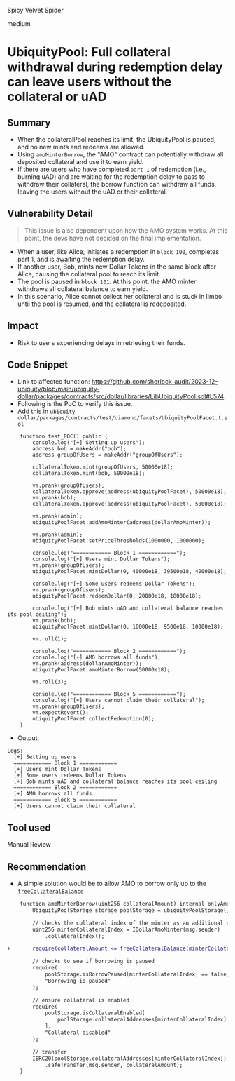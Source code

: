 Spicy Velvet Spider

medium

# UbiquityPool: Full collateral withdrawal during redemption delay can leave users without the collateral or uAD

## Summary
- When the collateralPool reaches its limit, the UbiquityPool is paused, and no new mints and redeems are allowed.
- Using `amoMinterBorrow`, the "AMO" contract can potentially withdraw all deposited collateral and use it to earn yield. 
- If there are users who have completed `part 1` of redemption (i.e., burning uAD) and are waiting for the redemption delay to pass to withdraw their collateral, the borrow function can withdraw all funds, leaving the users without the uAD or their collateral.

## Vulnerability Detail
> This issue is also dependent upon how the AMO system works. At this point, the devs have not decided on the final implementation.
- When a user, like Alice, initiates a redemption in `block 100`, completes part 1, and is awaiting the redemption delay. 
- If another user, Bob, mints new Dollar Tokens in the same block after Alice, causing the collateral pool to reach its limit.
- The pool is paused in `block 101`. At this point, the AMO minter withdraws all collateral balance to earn yield. 
- In this scenario, Alice cannot collect her collateral and is stuck in limbo until the pool is resumed, and the collateral is redeposited. 

## Impact
- Risk to users experiencing delays in retrieving their funds.

## Code Snippet
- Link to affected function: https://github.com/sherlock-audit/2023-12-ubiquity/blob/main/ubiquity-dollar/packages/contracts/src/dollar/libraries/LibUbiquityPool.sol#L574
- Following is the PoC to verify this issue. 
- Add this in `ubiquity-dollar/packages/contracts/test/diamond/facets/UbiquityPoolFacet.t.sol`
```solidity
    function test_POC() public {
        console.log("[+] Setting up users");
        address bob = makeAddr("bob");
        address groupOfUsers = makeAddr("groupOfUsers");

        collateralToken.mint(groupOfUsers, 50000e18);
        collateralToken.mint(bob, 50000e18);

        vm.prank(groupOfUsers);
        collateralToken.approve(address(ubiquityPoolFacet), 50000e18);
        vm.prank(bob);
        collateralToken.approve(address(ubiquityPoolFacet), 50000e18);

        vm.prank(admin);
        ubiquityPoolFacet.addAmoMinter(address(dollarAmoMinter));

        vm.prank(admin);
        ubiquityPoolFacet.setPriceThresholds(1000000, 1000000);

        console.log("============ Block 1 ============");
        console.log("[+] Users mint Dollar Tokens");
        vm.prank(groupOfUsers);
        ubiquityPoolFacet.mintDollar(0, 40000e18, 39500e18, 40000e18);

        console.log("[+] Some users redeems Dollar Tokens");
        vm.prank(groupOfUsers);
        ubiquityPoolFacet.redeemDollar(0, 20000e18, 18000e18);

        console.log("[+] Bob mints uAD and collateral balance reaches its pool ceiling");
        vm.prank(bob);
        ubiquityPoolFacet.mintDollar(0, 10000e18, 9500e18, 10000e18);

        vm.roll(1);

        console.log("============ Block 2 ============");
        console.log("[+] AMO borrows all funds");
        vm.prank(address(dollarAmoMinter));
        ubiquityPoolFacet.amoMinterBorrow(50000e18);

        vm.roll(3);

        console.log("============ Block 5 ============");
        console.log("[+] Users cannot claim their collateral");
        vm.prank(groupOfUsers);
        vm.expectRevert();
        ubiquityPoolFacet.collectRedemption(0);
    }
```
- Output:
```shell
Logs:
  [+] Setting up users
  ============ Block 1 ============
  [+] Users mint Dollar Tokens
  [+] Some users redeems Dollar Tokens
  [+] Bob mints uAD and collateral balance reaches its pool ceiling
  ============ Block 2 ============
  [+] AMO borrows all funds
  ============ Block 5 ============
  [+] Users cannot claim their collateral
```
## Tool used

Manual Review

## Recommendation
- A simple solution would be to allow AMO to borrow only up to the [`freeCollateralBalance`](https://github.com/sherlock-audit/2023-12-ubiquity/blob/main/ubiquity-dollar/packages/contracts/src/dollar/libraries/LibUbiquityPool.sol#L268)
```diff
    function amoMinterBorrow(uint256 collateralAmount) internal onlyAmoMinter {
        UbiquityPoolStorage storage poolStorage = ubiquityPoolStorage();

        // checks the collateral index of the minter as an additional safety check
        uint256 minterCollateralIndex = IDollarAmoMinter(msg.sender)
            .collateralIndex();

+       require(collateralAmount <= freeCollateralBalance(minterCollateralIndex));

        // checks to see if borrowing is paused
        require(
            poolStorage.isBorrowPaused[minterCollateralIndex] == false,
            "Borrowing is paused"
        );

        // ensure collateral is enabled
        require(
            poolStorage.isCollateralEnabled[
                poolStorage.collateralAddresses[minterCollateralIndex]
            ],
            "Collateral disabled"
        );

        // transfer
        IERC20(poolStorage.collateralAddresses[minterCollateralIndex])
            .safeTransfer(msg.sender, collateralAmount);
    }
```
